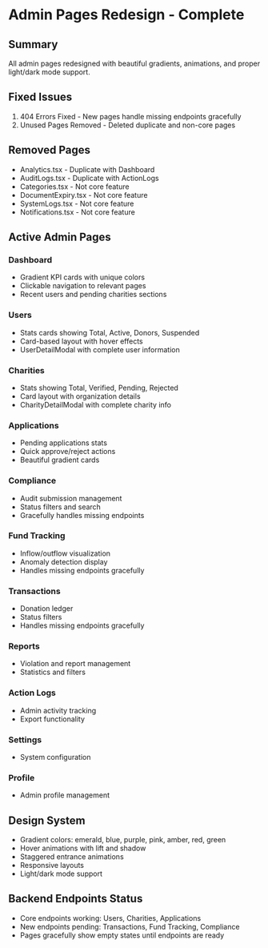 # Admin Pages Redesign - Complete

## Summary
All admin pages redesigned with beautiful gradients, animations, and proper light/dark mode support.

## Fixed Issues
1. 404 Errors Fixed - New pages handle missing endpoints gracefully
2. Unused Pages Removed - Deleted duplicate and non-core pages

## Removed Pages
- Analytics.tsx - Duplicate with Dashboard
- AuditLogs.tsx - Duplicate with ActionLogs  
- Categories.tsx - Not core feature
- DocumentExpiry.tsx - Not core feature
- SystemLogs.tsx - Not core feature
- Notifications.tsx - Not core feature

## Active Admin Pages

### Dashboard
- Gradient KPI cards with unique colors
- Clickable navigation to relevant pages
- Recent users and pending charities sections

### Users
- Stats cards showing Total, Active, Donors, Suspended
- Card-based layout with hover effects
- UserDetailModal with complete user information

### Charities
- Stats showing Total, Verified, Pending, Rejected
- Card layout with organization details
- CharityDetailModal with complete charity info

### Applications
- Pending applications stats
- Quick approve/reject actions
- Beautiful gradient cards

### Compliance
- Audit submission management
- Status filters and search
- Gracefully handles missing endpoints

### Fund Tracking
- Inflow/outflow visualization
- Anomaly detection display
- Handles missing endpoints gracefully

### Transactions
- Donation ledger
- Status filters
- Handles missing endpoints gracefully

### Reports
- Violation and report management
- Statistics and filters

### Action Logs
- Admin activity tracking
- Export functionality

### Settings
- System configuration

### Profile
- Admin profile management

## Design System
- Gradient colors: emerald, blue, purple, pink, amber, red, green
- Hover animations with lift and shadow
- Staggered entrance animations
- Responsive layouts
- Light/dark mode support

## Backend Endpoints Status
- Core endpoints working: Users, Charities, Applications
- New endpoints pending: Transactions, Fund Tracking, Compliance
- Pages gracefully show empty states until endpoints are ready
